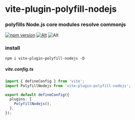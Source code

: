 # vite-plugin-polyfill-nodejs

### polyfills Node.js core modules resolve commonjs
[![npm version](https://img.shields.io/npm/v/vite-plugin-polyfill-nodejs.svg)](https://www.npmjs.com/package/vite-plugin-polyfill-nodejs)
[![Alt](https://img.shields.io/npm/dm/vite-plugin-polyfill-nodejs)](https://npmcharts.com/compare/vite-plugin-polyfill-nodejs?minimal=true)
![Alt](https://img.shields.io/github/license/mioxs/vite-plugin-polyfill-nodejs)

### install

```shell
npm i vite-plugin-polyfill-nodejs -D
```


##### vite.config.ts

```ts
import { defineConfig } from 'vite';
import PolyfillNodejs from 'vite-plugin-polyfill-nodejs';

export default defineConfig({
  plugins: [
    PolyfillNodejs(),
  ],
});

```




